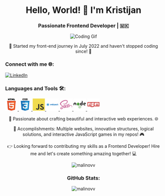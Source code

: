 <h1 align="center">Hello, World! 👋 I'm Kristijan</h1>
<h3 align="center">Passionate Frontend Developer | 🇲🇰 </h3>

<p align="center">
  <img src="https://media4.giphy.com/media/SWoSkN6DxTszqIKEqv/giphy.gif?cid=ecf05e47vm7123y1lk70vvnpxvfe5zm3qyb8ohb0wv7mw0dp&ep=v1_gifs_related&rid=giphy.gif&ct=g" alt="Coding Gif"/>
</p>

<p align="center">🚀 Started my front-end journey in July 2022 and haven't stopped coding since! 🌟</p>

<h3 align="left">Connect with me 🌐:</h3>
<p align="left">
  <a href="https://www.linkedin.com/in/kristijan-m-b029b9275/" target="_blank" rel="noreferrer">
    <img src="https://img.shields.io/badge/LinkedIn-Connect-blue" alt="LinkedIn" />
  </a>
  <!-- Add other social media links as needed -->
</p>

<h3 align="left">Languages and Tools 🛠️:</h3>
<p align="left">
  <a href="https://www.w3schools.com/html/" target="_blank" rel="noreferrer">
    <img src="https://raw.githubusercontent.com/devicons/devicon/master/icons/html5/html5-original-wordmark.svg" alt="html5" width="40" height="40"/>
  </a>
  <a href="https://www.w3schools.com/css/" target="_blank" rel="noreferrer">
    <img src="https://raw.githubusercontent.com/devicons/devicon/master/icons/css3/css3-original-wordmark.svg" alt="css3" width="40" height="40"/>
  </a>
  <a href="https://developer.mozilla.org/en-US/docs/Web/JavaScript" target="_blank" rel="noreferrer">
    <img src="https://raw.githubusercontent.com/devicons/devicon/master/icons/javascript/javascript-original.svg" alt="javascript" width="40" height="40"/>
  </a>
  <a href="https://webpack.js.org/" target="_blank" rel="noreferrer">
    <img src="https://raw.githubusercontent.com/devicons/devicon/master/icons/webpack/webpack-original-wordmark.svg" alt="webpack" width="40" height="40"/>
  </a>
  <a href="https://sass-lang.com/" target="_blank" rel="noreferrer">
    <img src="https://raw.githubusercontent.com/devicons/devicon/master/icons/sass/sass-original.svg" alt="sass" width="40" height="40"/>
  </a>
  <a href="https://nodejs.org/" target="_blank" rel="noreferrer">
    <img src="https://raw.githubusercontent.com/devicons/devicon/master/icons/nodejs/nodejs-original-wordmark.svg" alt="node.js" width="40" height="40"/>
  </a>
  <a href="https://www.npmjs.com/" target="_blank" rel="noreferrer">
    <img src="https://raw.githubusercontent.com/devicons/devicon/master/icons/npm/npm-original-wordmark.svg" alt="npm" width="40" height="40"/>
  </a>
  <!-- Add more languages and tools as needed -->
</p>

<p align="center">🚀 Passionate about crafting beautiful and interactive web experiences. 🌐</p>

<p align="center">🌟 Accomplishments: Multiple websites, innovative structures, logical solutions, and interactive JavaScript games in my repos! 🎮</p>

<p align="center">👉 Looking forward to contributing my skills as a Frontend Developer! Hire me and let's create something amazing together! 💻</p>

<!-- Include a code snippet for GitHub stats -->
<p align="center">
  <img src="https://github-readme-stats.vercel.app/api?username=malinovv&show_icons=true&locale=en" alt="malinovv" />
</p>

<h3 align="center">GitHub Stats:</h3>
<p align="center">
  <img src="https://github-readme-stats.vercel.app/api/top-langs/?username=malinovv&layout=compact" alt="malinovv" />
</p>
